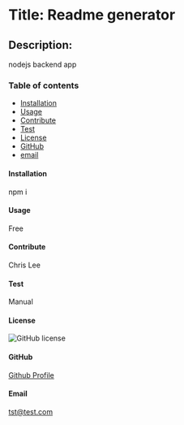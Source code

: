 
# Title: Readme generator

## Description:
nodejs backend app

### Table of contents
* [Installation](#installation)
* [Usage](#usage)
* [Contribute](#contribute)
* [Test](#test)
* [License](#license)
* [GitHub](#github)
* [email](#email)
    
#### Installation
npm i

#### Usage
Free

#### Contribute
Chris Lee

#### Test
Manual

#### License
![GitHub license](https://img.shields.io/badge/license-MIT-green.svg)

#### GitHub
[Github Profile](https://github.com/test)

#### Email
tst@test.com
    